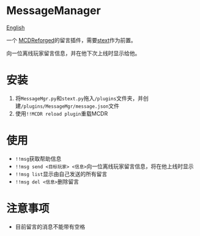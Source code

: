 # MessageManager
[English](github.com/wyf0762/MessageManager/tree/master/doc/README_en.md)

一个 [MCDReforged](https://github.com/Fallen-Breath/MCDReforged)的留言插件，需要[stext](https://github.com/TISUnion/stext)作为前置。

向一位离线玩家留言信息，并在他下次上线时显示给他。

# 安装

1. 将`MessageMgr.py`和`stext.py`拖入`/plugins`文件夹，并创建`/plugins/MessageMgr/message.json`文件
2. 使用`!!MCDR reload plugin`重载MCDR 

# 使用

- `!!msg`获取帮助信息
- `!!msg send <目标玩家> <信息>`向一位离线玩家留言信息，将在他上线时显示
- `!!msg list`显示由自己发送的所有留言
- `!!msg del <信息>`删除留言

# 注意事项

- 目前留言的消息不能带有空格